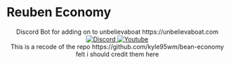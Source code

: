# Reuben Economy
<div align="center"> 
Discord Bot for adding on to  unbelievaboat https://unbelievaboat.com

<br>
    <a href="https://discord.gg/sBFWp6ZfMb">
    <img src="https://img.shields.io/discord/718450019899801702?color=%235865f2&label=Discord&logo=Discord&style=for-the-badge" alt="Discord">
    </a>
    <a href="https://www.youtube.com/channel/UCMbaILdqA66BPoXgwtl0sYw">
    <img src="https://img.shields.io/youtube/channel/subscribers/UCMbaILdqA66BPoXgwtl0sYw?label=youtube&logo=youtube&style=for-the-badge" alt="Youtube">
    </a>
<br>
This is a recode of the repo https://github.com/kyle95wm/bean-economy felt i should credit them here
